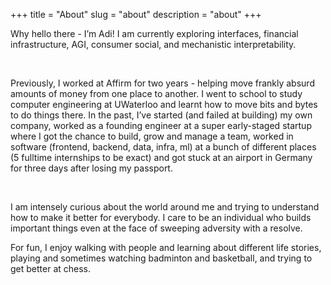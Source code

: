 +++
title = "About"
slug = "about"
description = "about"
+++

Why hello there - I’m Adi! I am currently exploring interfaces, financial infrastructure, AGI, consumer social, and mechanistic interpretability. 

&nbsp;

Previously, I worked at Affirm for two years - helping move frankly absurd amounts of money from one place to another. I went to school to study computer engineering at UWaterloo and learnt how to move bits and bytes to do things there. In the past, I’ve started (and failed at building) my own company, worked as a founding engineer at a super early-staged startup where I got the chance to build, grow and manage a team,  worked in software (frontend, backend, data, infra, ml) at a bunch of different places (5 fulltime internships to be exact) and got stuck at an airport in Germany for three days after losing my passport. 


&nbsp;

I am intensely curious about the world around me and trying to understand how to make it better for everybody. I care to be an individual who builds important things even at the face of sweeping adversity with a resolve.

For fun, I enjoy walking with people and learning about different life stories, playing and sometimes watching badminton and basketball, and trying to get better at chess.

&nbsp;


